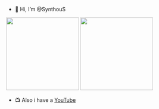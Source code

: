 - 👋 Hi, I’m @SynthouS
<p align="left">
	<img src="https://github-readme-stats.vercel.app/api?username=SynthouS&show_icons=true&theme=omni&hide_border=true" height="195px"/>
	<img src="https://github-readme-stats.vercel.app/api/top-langs/?username=SynthouS&layout=donut&theme=omni&langs_count=10&hide_border=true" height="195px"/>
</p>

- 📺 Also i have a [YouTube](https://www.youtube.com/@SynthouS)

<!---
SynthouS/SynthouS is a ✨ special ✨ repository because its `README.md` (this file) appears on your GitHub profile.
--->
